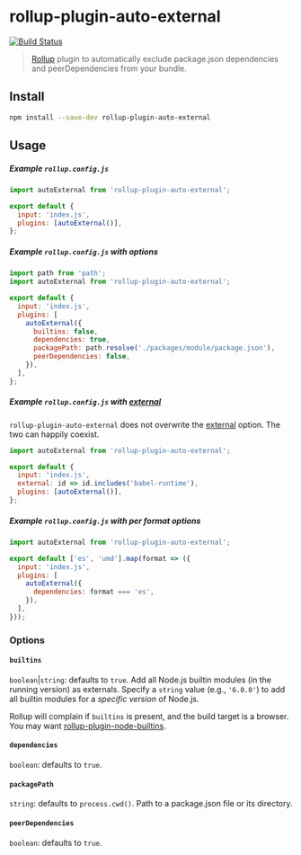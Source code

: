 # rollup-plugin-auto-external

[![Build Status](https://travis-ci.org/stevenbenisek/rollup-plugin-auto-external.svg?branch=master)](https://travis-ci.org/stevenbenisek/rollup-plugin-auto-external)

> [Rollup](https://rollupjs.org/) plugin to automatically exclude package.json dependencies and peerDependencies from your bundle.

## Install

```bash
npm install --save-dev rollup-plugin-auto-external
```

## Usage

##### Example `rollup.config.js`

```js
import autoExternal from 'rollup-plugin-auto-external';

export default {
  input: 'index.js',
  plugins: [autoExternal()],
};
```

##### Example `rollup.config.js` with options

```js
import path from 'path';
import autoExternal from 'rollup-plugin-auto-external';

export default {
  input: 'index.js',
  plugins: [
    autoExternal({
      builtins: false,
      dependencies: true,
      packagePath: path.resolve('./packages/module/package.json'),
      peerDependencies: false,
    }),
  ],
};
```

##### Example `rollup.config.js` with [external](https://github.com/rollup/rollup/wiki/JavaScript-API#external)

`rollup-plugin-auto-external` does not overwrite the [external](https://github.com/rollup/rollup/wiki/JavaScript-API#external) option. The two can happily coexist.

```js
import autoExternal from 'rollup-plugin-auto-external';

export default {
  input: 'index.js',
  external: id => id.includes('babel-runtime'),
  plugins: [autoExternal()],
};
```

##### Example `rollup.config.js` with per format options

```js
import autoExternal from 'rollup-plugin-auto-external';

export default ['es', 'umd'].map(format => ({
  input: 'index.js',
  plugins: [
    autoExternal({
      dependencies: format === 'es',
    }),
  ],
}));
```

### Options

#### `builtins`

`boolean`|`string`: defaults to `true`. Add all Node.js builtin modules (in the running version) as externals. Specify a `string` value (e.g., `'6.0.0'`) to add all builtin modules for a _specific version_ of Node.js.

Rollup will complain if `builtins` is present, and the build target is a browser. You may want [rollup-plugin-node-builtins](https://npm.im/package/rollup-plugin-node-builtins).

#### `dependencies`

`boolean`: defaults to `true`.

#### `packagePath`

`string`: defaults to `process.cwd()`. Path to a package.json file or its directory.

#### `peerDependencies`

`boolean`: defaults to `true`.
